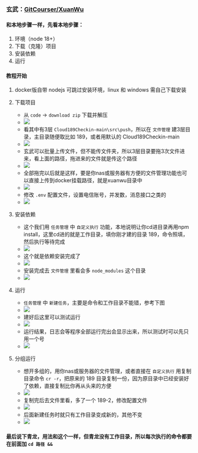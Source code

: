 ### **玄武**：[GitCourser/XuanWu](https://github.com/GitCourser/XuanWu)

#### 和本地步骤一样，先看本地步骤：

1. 环境（node 18+）
2. 下载（克隆）项目
3. 安装依赖
4. 运行

#### 教程开始

1. docker版自带 nodejs 可跳过安装环境，linux 和 windows 需自己下载安装

2. 下载项目
    - 从 `code` -> `download zip` 下载并解压
    - ![](https://cdn.jsdelivr.net/gh/wes-lin/Cloud189Checkin/image/xw-01.png)
    - 看其中有3层 `Cloud189Checkin-main\src\push`，所以在 `文件管理` 建3层目录，主目录随便取比如 189，或者用默认的 Cloud189Checkin-main
    - ![](https://cdn.jsdelivr.net/gh/wes-lin/Cloud189Checkin/image/xw-02.png)
    - 玄武可以批量上传文件，但不能传文件夹，所以3层目录要拖3次文件进来，看上面的路径，拖进来的文件就是传这个路径
    - ![](https://cdn.jsdelivr.net/gh/wes-lin/Cloud189Checkin/image/xw-03.png)
    - 全部拖完以后就是这样，要是你nas或服务器有方便的文件管理功能也可以直接上传到docker挂载路径，就是xuanwu目录中
    - ![](https://cdn.jsdelivr.net/gh/wes-lin/Cloud189Checkin/image/xw-04.png)
    - 修改 `.env` 配置文件，设置电信账号，并发数，消息接口之类的
    - ![](https://cdn.jsdelivr.net/gh/wes-lin/Cloud189Checkin/image/xw-05.png)

3. 安装依赖
    - 这个我们用 `任务管理` 中 `自定义执行` 功能，本地说明让你cd进目录再用npm install，这里cd进的就是工作目录，填你刚才建的目录 189，命令照填，然后执行等待完成
    - ![](https://cdn.jsdelivr.net/gh/wes-lin/Cloud189Checkin/image/xw-06.png)
    - 这个就是依赖安装完成了
    - ![](https://cdn.jsdelivr.net/gh/wes-lin/Cloud189Checkin/image/xw-07.png)
    - 安装完成去 `文件管理` 里看会多 `node_modules` 这个目录
    - ![](https://cdn.jsdelivr.net/gh/wes-lin/Cloud189Checkin/image/xw-08.png)

4. 运行
    - `任务管理` 中 `新建任务`，主要是命令和工作目录不能错，参考下图
    - ![](https://cdn.jsdelivr.net/gh/wes-lin/Cloud189Checkin/image/xw-09.png)
    - 建好后这里可以测试运行
    - ![](https://cdn.jsdelivr.net/gh/wes-lin/Cloud189Checkin/image/xw-10.png)
    - 运行结果，日志会等程序全部运行完出会显示出来，所以测试时可以先只用一个号
    - ![](https://cdn.jsdelivr.net/gh/wes-lin/Cloud189Checkin/image/xw-11.png)

5. 分组运行
    - 想开多组的，用你nas或服务器的文件管理，或者直接在 `自定义执行` 用复制目录命令 `cr -r`，把原来的 189 目录复制一份，因为原目录中已经安装好了依赖，直接复制比你再从头来的方便
    - ![](https://cdn.jsdelivr.net/gh/wes-lin/Cloud189Checkin/image/xw-12.png)
    - 复制完后去文件里看，多了一个 189-2，修改配置文件
    - ![](https://cdn.jsdelivr.net/gh/wes-lin/Cloud189Checkin/image/xw-13.png)
    - 后面新建任务时就只有工作目录变成新的，其他不变
    - ![](https://cdn.jsdelivr.net/gh/wes-lin/Cloud189Checkin/image/xw-14.png)

#### 最后说下青龙，用法和这个一样，但青龙没有工作目录，所以每次执行的命令都要在前面加 `cd 路径 && `
